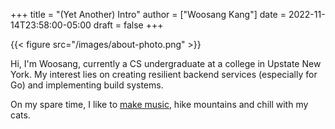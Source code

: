 +++
title = "(Yet Another) Intro"
author = ["Woosang Kang"]
date = 2022-11-14T23:58:00-05:00
draft = false
+++

{{< figure src="/images/about-photo.png" >}}

Hi, I'm Woosang, currently a CS undergraduate at a college in Upstate New York. My interest lies on creating resilient backend services (especially for Go) and implementing build systems.

On my spare time, I like to [make music](https://youtu.be/qyQLNk6QoJk), hike mountains and chill with my cats.
